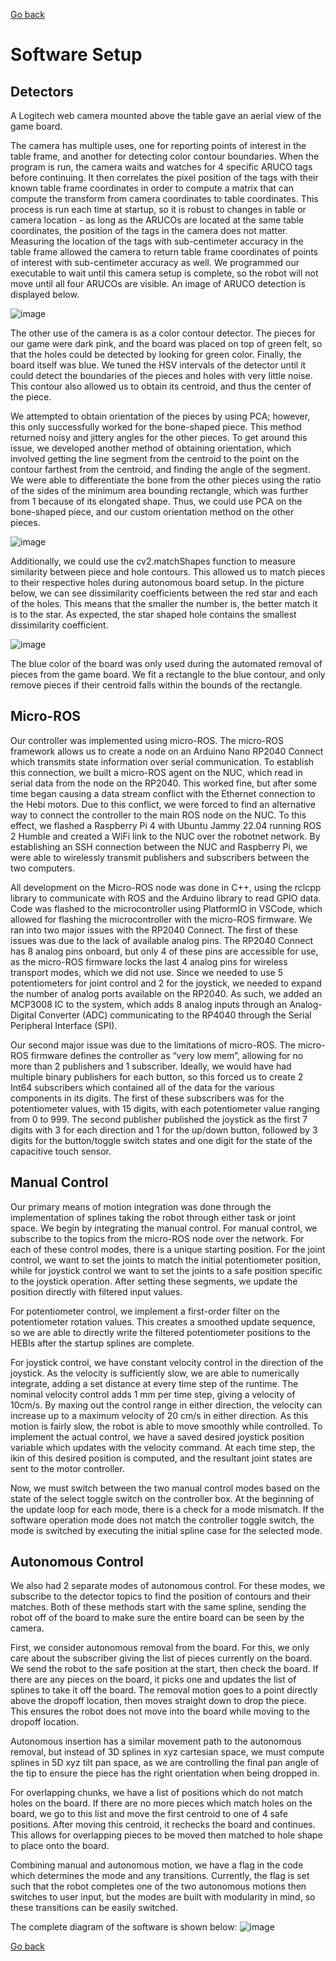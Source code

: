 [Go back](https://github.com/pramohan/me134)
# Software Setup

## Detectors
A Logitech web camera mounted above the table gave an aerial view of the game board.
 
The camera has multiple uses, one for reporting points of interest in the table frame, and another for detecting color contour boundaries. When the program is run, the 
camera waits and watches for 4 specific ARUCO tags before continuing. It then correlates the pixel position of the tags with their known table frame coordinates in order 
to compute a matrix that can compute the transform from camera coordinates to table coordinates. This process is run each time at startup, so it is robust to changes in 
table or camera location - as long as the ARUCOs are located at the same table coordinates, the position of the tags in the camera does not matter. Measuring the 
location of the tags with sub-centimeter accuracy in the table frame allowed the camera to return table frame coordinates of points of interest with sub-centimeter 
accuracy as well. We programmed our executable to wait until this camera setup is complete, so the robot will not move until all four ARUCOs are visible. An image of ARUCO detection is displayed below.

![image](https://user-images.githubusercontent.com/67039263/229218712-904c3884-c8e6-4bee-9ef0-86c78cd36927.png)

The other use of the camera is as a color contour detector. The pieces for our game were dark pink, and the board was placed on top of green felt, so that the holes could be detected by looking for green color. Finally, the board itself was blue. We tuned the HSV intervals of the detector until it could detect the boundaries of the pieces and holes with very little noise. This contour also allowed us to obtain its centroid, and thus the center of the piece. 

We attempted to obtain orientation of the pieces by using PCA; however, this only successfully worked for the bone-shaped piece. This method returned noisy and jittery angles for the other pieces. To get around this issue, we developed another method of obtaining orientation, which involved getting the line segment from the centroid to the point on the contour farthest from the centroid, and finding the angle of the segment. We were able to differentiate the bone from the other pieces using the ratio of the sides of the minimum area bounding rectangle, which was further from 1 because of its elongated shape. Thus, we could use PCA on the bone-shaped piece, and our custom orientation method on the other pieces. 

![image](https://user-images.githubusercontent.com/67039263/229219051-800eaffd-da2d-4147-9633-ab208f152795.png)

Additionally, we could use the cv2.matchShapes function to measure similarity between piece and hole contours. This allowed us to match pieces to their respective holes during autonomous board setup. In the picture below, we can see dissimilarity coefficients between the red star and each of the holes. This means that the smaller the number is, the better match it is to the star. As expected, the star shaped hole contains the smallest dissimilarity coefficient. 

![image](https://user-images.githubusercontent.com/67039263/229219438-ded799be-8974-4762-8ec8-eda986423412.png)

The blue color of the board was only used during the automated removal of pieces from the game board.  We fit a rectangle to the blue contour, and only remove pieces if their centroid falls within the bounds of the rectangle. 

## Micro-ROS
Our controller was implemented using micro-ROS. The micro-ROS framework allows us to create a node on an Arduino Nano RP2040 Connect which transmits state information over serial communication. To establish this connection, we built a micro-ROS agent on the NUC, which read in serial data from the node on the RP2040. This worked fine, but after some time began causing a data stream conflict with the Ethernet connection to the Hebi motors. Due to this conflict, we were forced to find an alternative way to connect the controller to the main ROS node on the NUC. To this effect, we flashed a Raspberry Pi 4 with Ubuntu Jammy 22.04 running ROS 2 Humble and created a WiFi link to the NUC over the robotnet network. By establishing an SSH connection between the NUC and Raspberry Pi, we were able to wirelessly transmit publishers and subscribers between the two computers.

All development on the Micro-ROS node was done in C++, using the rclcpp library to communicate with ROS and the Arduino library to read GPIO data. Code was flashed to the microcontroller using PlatformIO in VSCode, which allowed for flashing the microcontroller with the micro-ROS firmware.
We ran into two major issues with the RP2040 Connect. The first of these issues was due to the lack of available analog pins. The RP2040 Connect has 8 analog pins onboard, but only 4 of these pins are accessible for use, as the micro-ROS firmware locks the last 4 analog pins for wireless transport modes, which we did not use. Since we needed to use 5 potentiometers for joint control and 2 for the joystick, we needed to expand the number of analog ports available on the RP2040. As such, we added an MCP3008 IC to the system, which adds 8 analog inputs through an Analog-Digital Converter (ADC) communicating to the RP4040 through the Serial Peripheral Interface (SPI). 

Our second major issue was due to the limitations of micro-ROS. The micro-ROS firmware defines the controller as “very low mem”, allowing for no more than 2 publishers and 1 subscriber. Ideally, we would have had multiple binary publishers for each button, so this forced us to create 2 Int64 subscribers which contained all of the data for the various components in its digits. The first of these subscribers was for the potentiometer values, with 15 digits, with each potentiometer value ranging from 0 to 999. The second publisher published the joystick as the first 7 digits with 3 for each direction and 1 for the up/down button, followed by 3 digits for the button/toggle switch states and one digit for the state of the capacitive touch sensor.

## Manual Control
Our primary means of motion integration was done through the implementation of splines taking the robot through either task or joint space. We begin by integrating the manual control. For manual control, we subscribe to the topics from the micro-ROS node over the network. For each of these control modes, there is a unique starting position. For the joint control, we want to set the joints to match the initial potentiometer position, while for joystick control we want to set the joints to a safe position specific to the joystick operation. After setting these segments, we update the position directly with filtered input values. 

For potentiometer control, we implement a first-order filter on the potentiometer rotation values. This creates a smoothed update sequence, so we are able to directly write the filtered potentiometer positions to the HEBIs after the startup splines are complete.

For joystick control, we have constant velocity control in the direction of the joystick. As the velocity is sufficiently slow, we are able to numerically integrate, adding a set distance at every time step of the runtime. The nominal velocity control adds 1 mm per time step, giving a velocity of 10cm/s. By maxing out the control range in either direction, the velocity can increase up to a maximum velocity of 20 cm/s in either direction. As this motion is fairly slow, the robot is able to move smoothly while controlled. To implement the actual control, we have a saved desired joystick position variable which updates with the velocity command. At each time step, the ikin of this desired position is computed, and the resultant joint states are sent to the motor controller.

Now, we must switch between the two manual control modes based on the state of the select toggle switch on the controller box. At the beginning of the update loop for each mode, there is a check for a mode mismatch. If the software operation mode does not match the controller toggle switch, the mode is switched by executing the initial spline case for the selected mode.

## Autonomous Control
We also had 2 separate modes of autonomous control. For these modes, we subscribe to the detector topics to find the position of contours and their matches. Both of these methods start with the same spline, sending the robot off of the board to make sure the entire board can be seen by the camera. 

First, we consider autonomous removal from the board. For this, we only care about the subscriber giving the list of pieces currently on the board. We send the robot to the safe position at the start, then check the board. If there are any pieces on the board, it picks one and updates the list of splines to take it off the board. The removal motion goes to a point directly above the dropoff location, then moves straight down to drop the piece. This ensures the robot does not move into the board while moving to the dropoff location.
 
Autonomous insertion has a similar movement path to the autonomous removal, but instead of 3D splines in xyz cartesian space, we must compute splines in 5D xyz tilt pan space, as we are controlling the final pan angle of the tip to ensure the piece has the right orientation when being dropped in. 

For overlapping chunks, we have a list of positions which do not match holes on the board. If there are no more pieces which match holes on the board, we go to this list and move the first centroid to one of 4 safe positions. After moving this centroid, it rechecks the board and continues. This allows for overlapping pieces to be moved then matched to hole shape to place onto the board.

Combining manual and autonomous motion, we have a flag in the code which determines the mode and any transitions. Currently, the flag is set such that the robot completes one of the two autonomous motions then switches to user input, but the modes are built with modularity in mind, so these transitions can be easily switched.

The complete diagram of the software is shown below:
![image](https://user-images.githubusercontent.com/67039263/229221027-a9ded61a-69f4-4661-b06a-d841c87515ce.png)

[Go back](https://github.com/pramohan/me134)
